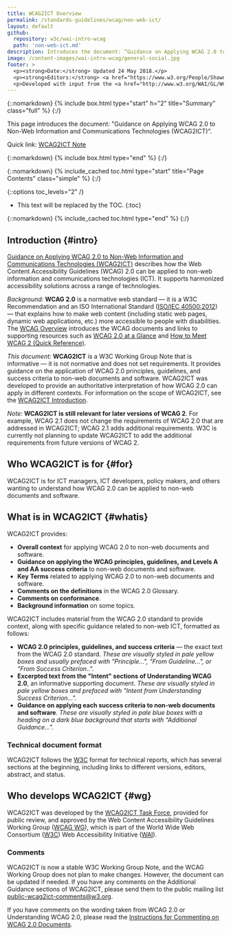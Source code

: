 ```yaml
---
title: WCAG2ICT Overview
permalink: /standards-guidelines/wcag/non-web-ict/
layout: default
github:
  repository: w3c/wai-intro-wcag
  path: 'non-web-ict.md'
description: Introduces the document: “Guidance on Applying WCAG 2.0 to Non-Web Information and Communications Technologies (WCAG2ICT)”.
image: /content-images/wai-intro-wcag/general-social.jpg
footer: >
  <p><strong>Date:</strong> Updated 24 May 2018.</p>
  <p><strong>Editors:</strong> <a href="https://www.w3.org/People/Shawn/">Shawn Lawton Henry</a> and <a href="https://www.w3.org/People/Brewer/">Judy Brewer</a>.</p>
  <p>Developed with input from the <a href="http://www.w3.org/WAI/GL/WCAG2ICT-TF/">WCAG2ICT Task Force</a> and the Education and Outreach Working Group (<a href="https://www.w3.org/WAI/about/groups/eowg/">EOWG</a>).</p>
---
```


{::nomarkdown}
{% include box.html type="start" h="2" title="Summary" class="full" %}
{:/}

This page introduces the document: "Guidance on Applying WCAG 2.0 to Non-Web Information and Communications Technologies (WCAG2ICT)".

Quick link: [WCAG2ICT Note](http://www.w3.org/TR/wcag2ict/)

{::nomarkdown}
{% include box.html type="end" %}
{:/}

{::nomarkdown}
{% include_cached toc.html type="start" title="Page Contents" class="simple" %}
{:/}

{::options toc_levels="2" /}

-   This text will be replaced by the TOC.
{:toc}

{::nomarkdown}
{% include_cached toc.html type="end" %}
{:/}

## Introduction {#intro}

[Guidance on Applying WCAG 2.0 to Non-Web Information and Communications
Technologies (WCAG2ICT)](http://www.w3.org/TR/wcag2ict/) describes how
the Web Content Accessibility Guidelines (WCAG) 2.0 can be applied to
non-web information and communications technologies (ICT). It supports
harmonized accessibility solutions across a range of technologies.

*Background:* **WCAG 2.0** is a normative web standard — it is a W3C
Recommendation and an ISO International Standard ([ISO/IEC
40500:2012](http://www.w3.org/QA/2012/10/wcag_20_is_now_also_isoiec_405.html))
— that explains how to make web content (including static web pages,
dynamic web applications, etc.) more accessible to people with
disabilities. The [WCAG Overview](http://www.w3.org/wai/intro/wcag)
introduces the WCAG documents and links to supporting resources such as
[WCAG 2.0 at a Glance](https://www.w3.org/WAI/standards-guidelines/wcag/20/glance/) and [How to
Meet WCAG 2 (Quick Reference)](http://www.w3.org/WAI/WCAG20/quickref/).

*This document:* **WCAG2ICT** is a W3C Working Group Note that is
informative — it is not normative and does not set requirements. It
provides guidance on the application of WCAG 2.0 principles, guidelines,
and success criteria to non-web documents and software. WCAG2ICT was
developed to provide an authoritative interpretation of how WCAG 2.0 can
apply in different contexts. For information on the scope of WCAG2ICT,
see the [WCAG2ICT Introduction](http://www.w3.org/TR/wcag2ict/#intro).

*Note:* **WCAG2ICT is still relevant for later versions of WCAG 2**. For example, WCAG 2.1 does not change the requirements of WCAG 2.0 that are addressed in WCAG2ICT; WCAG 2.1 adds additional requirements. W3C is currently not planning to update WCAG2ICT to add the additional requirements from future versions of WCAG 2.

## Who WCAG2ICT is for {#for}

WCAG2ICT is for ICT managers, ICT developers, policy makers, and others
wanting to understand how WCAG 2.0 can be applied to non-web documents
and software.

## What is in WCAG2ICT {#whatis}

WCAG2ICT provides:

-   **Overall context** for applying WCAG 2.0 to non-web documents and
    software.
-   **Guidance on applying the WCAG principles, guidelines, and Levels A
    and AA success criteria** to non-web documents and software.
-   **Key Terms** related to applying WCAG 2.0 to non-web documents and
    software.
-   **Comments on the definitions** in the WCAG 2.0 Glossary.
-   **Comments on conformance**.
-   **Background information** on some topics.

WCAG2ICT includes material from the WCAG 2.0 standard to provide
context, along with specific guidance related to non-web ICT, formatted
as follows:

-   **WCAG 2.0 principles, guidelines, and success criteria** — the
    exact text from the WCAG 2.0 standard. *These are visually styled in
    pale yellow boxes and usually prefaced with "Principle...", "From
    Guideline...", or "From Success Criterion..".*
-   **Excerpted text from the "Intent" sections of Understanding WCAG
    2.0**, an informative supporting document. *These are visually
    styled in pale yellow boxes and prefaced with "Intent from
    Understanding Success Criterion...".*
-   **Guidance on applying each success criteria to non-web documents
    and software**. *These are visually styled in pale blue boxes with a
    heading on a dark blue background that starts with "Additional
    Guidance...".*

### Technical document format

WCAG2ICT follows the [W3C](http://www.w3.org) format for technical
reports, which has several sections at the beginning, including links to
different versions, editors, abstract, and status.

## Who develops WCAG2ICT {#wg}

WCAG2ICT was developed by the [WCAG2ICT Task
Force](http://www.w3.org/WAI/GL/WCAG2ICT-TF/), provided for public
review, and approved by the Web Content Accessibility Guidelines Working
Group ([WCAG WG](http://www.w3.org/WAI/GL/)), which is part of the World
Wide Web Consortium ([W3C](http://www.w3.org/)) Web Accessibility
Initiative ([WAI](http://www.w3.org/WAI/)).

### Comments

WCAG2ICT is now a stable W3C Working Group Note, and the WCAG Working
Group does not plan to make changes. However, the document can be
updated if needed. If you have any comments on the Additional Guidance
sections of WCAG2ICT, please send them to the public mailing list
<public-wcag2ict-comments@w3.org>.

If you have comments on the wording taken from WCAG 2.0 or Understanding
WCAG 2.0, please read the [Instructions for Commenting on WCAG 2.0
Documents](http://www.w3.org/WAI/WCAG20/comments/).

